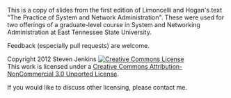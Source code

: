 This is a copy of slides from the first edition of Limoncelli and
Hogan's text "The Practice of System and Network Administration".  These
were used for two offerings of a graduate-level course in System and
Networking Administration at East Tennessee State University.

Feedback (especially pull requests) are welcome.

Copyright 2012 Steven Jenkins
<a rel="license" href="http://creativecommons.org/licenses/by-nc/3.0/"><img
alt="Creative Commons License" style="border-width:0"
src="http://i.creativecommons.org/l/by-nc/3.0/88x31.png" /></a><br />This work
is licensed under a <a rel="license"
href="http://creativecommons.org/licenses/by-nc/3.0/">Creative Commons
Attribution-NonCommercial 3.0 Unported License</a>.

If you would like to discuss other licensing, please contact me.

